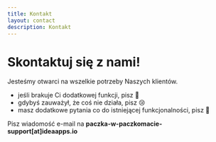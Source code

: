 ```yaml
---
title: Kontakt
layout: contact
description: Kontakt
---
```


<h1>Skontaktuj się z nami!</h1>

Jesteśmy otwarci na wszelkie potrzeby Naszych klientów.

- jeśli brakuje Ci dodatkowej funkcji, pisz 🤔
- gdybyś zauważył, że coś nie działa, pisz 😢
- masz dodatkowe pytania co do istniejącej funkcjonalności, pisz 🙂

Pisz wiadomość e-mail na **paczka-w-paczkomacie-support[at]ideaapps.io**
